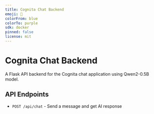 ```yaml
---
title: Cognita Chat Backend
emoji: 🤖
colorFrom: blue
colorTo: purple
sdk: docker
pinned: false
license: mit
---
```


# Cognita Chat Backend

A Flask API backend for the Cognita chat application using Qwen2-0.5B model.

## API Endpoints

- `POST /api/chat` - Send a message and get AI response
